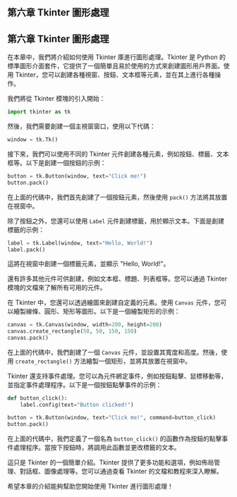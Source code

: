 ## 第六章 Tkinter 圖形處理

## 第六章 Tkinter 圖形處理

在本章中，我們將介紹如何使用 Tkinter 庫進行圖形處理。Tkinter 是 Python 的標準圖形介面套件，它提供了一個簡單且易於使用的方式來創建圖形用戶界面。使用 Tkinter，您可以創建各種視窗、按鈕、文本框等元素，並在其上進行各種操作。

我們將從 Tkinter 模塊的引入開始：
```python
import tkinter as tk
```

然後，我們需要創建一個主視窗窗口，使用以下代碼：
```python
window = tk.Tk()
```

接下來，我們可以使用不同的 Tkinter 元件創建各種元素，例如按鈕、標籤、文本框等。以下是創建一個按鈕的示例：
```python
button = tk.Button(window, text="Click me!")
button.pack()
```

在上面的代碼中，我們首先創建了一個按鈕元素，然後使用 `pack()` 方法將其放置在視窗中。

除了按鈕之外，您還可以使用 `Label` 元件創建標籤，用於顯示文本。下面是創建標籤的示例：
```python
label = tk.Label(window, text="Hello, World!")
label.pack()
```

這將在視窗中創建一個標籤元素，並顯示 "Hello, World!"。

還有許多其他元件可供創建，例如文本框、標題、列表框等。您可以通過 Tkinter 模塊的文檔來了解所有可用的元件。

在 Tkinter 中，您還可以透過繪圖來創建自定義的元素。使用 `Canvas` 元件，您可以繪製線條、圓形、矩形等圖形。以下是一個繪製矩形的示例：
```python
canvas = tk.Canvas(window, width=200, height=200)
canvas.create_rectangle(50, 50, 150, 150)
canvas.pack()
```

在上面的代碼中，我們創建了一個 `Canvas` 元件，並設置其寬度和高度。然後，使用 `create_rectangle()` 方法繪製一個矩形，並將其放置在視窗中。

Tkinter 還支持事件處理。您可以為元件綁定事件，例如按鈕點擊、鼠標移動等，並指定事件處理程序。以下是一個按鈕點擊事件的示例：
```python
def button_click():
    label.config(text="Button clicked!")

button = tk.Button(window, text="Click me!", command=button_click)
button.pack()
```

在上面的代碼中，我們定義了一個名為 `button_click()` 的函數作為按鈕的點擊事件處理程序。當按下按鈕時，將調用此函數並更改標籤的文本。

這只是 Tkinter 的一個簡單介紹。Tkinter 提供了更多功能和選項，例如佈局管理、對話框、圖像處理等。您可以通過查看 Tkinter 的文檔和教程來深入瞭解。

希望本章的介紹能夠幫助您開始使用 Tkinter 進行圖形處理！